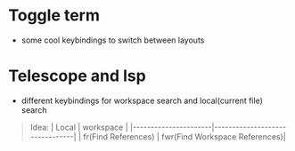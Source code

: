 # Toggle term
- some cool keybindings to switch between layouts

# Telescope and lsp
- different keybindings for workspace search and local(current file) search
> Idea:
| Local                | workspace                      |
|----------------------|--------------------------------|
| fr(Find References)  |  fwr(Find Workspace References)|
